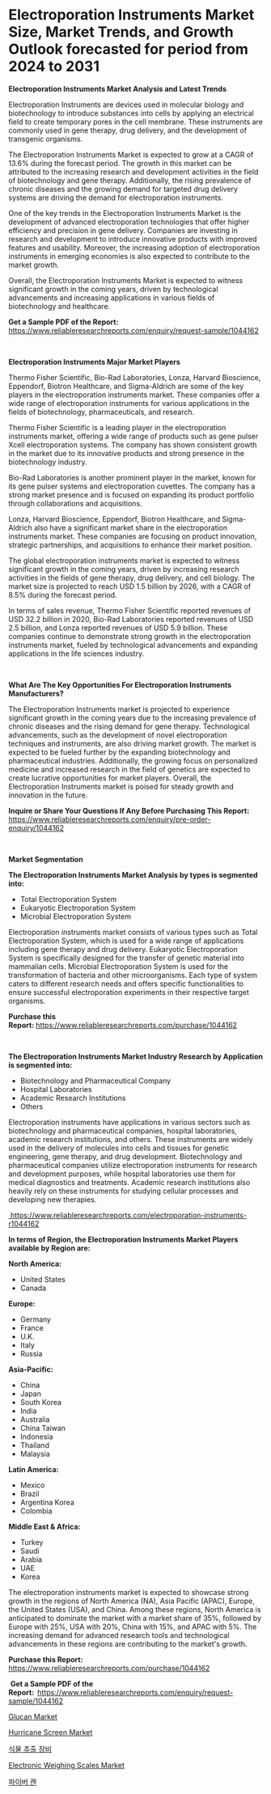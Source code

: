 <p><h1>Electroporation Instruments Market Size, Market Trends, and Growth Outlook forecasted for period from 2024 to 2031</h1></p><p><strong>Electroporation Instruments Market Analysis and Latest Trends</strong></p>
<p><p>Electroporation Instruments are devices used in molecular biology and biotechnology to introduce substances into cells by applying an electrical field to create temporary pores in the cell membrane. These instruments are commonly used in gene therapy, drug delivery, and the development of transgenic organisms.</p><p>The Electroporation Instruments Market is expected to grow at a CAGR of 13.6% during the forecast period. The growth in this market can be attributed to the increasing research and development activities in the field of biotechnology and gene therapy. Additionally, the rising prevalence of chronic diseases and the growing demand for targeted drug delivery systems are driving the demand for electroporation instruments.</p><p>One of the key trends in the Electroporation Instruments Market is the development of advanced electroporation technologies that offer higher efficiency and precision in gene delivery. Companies are investing in research and development to introduce innovative products with improved features and usability. Moreover, the increasing adoption of electroporation instruments in emerging economies is also expected to contribute to the market growth.</p><p>Overall, the Electroporation Instruments Market is expected to witness significant growth in the coming years, driven by technological advancements and increasing applications in various fields of biotechnology and healthcare.</p></p>
<p><strong>Get a Sample PDF of the Report:&nbsp;</strong> <a href="https://www.reliableresearchreports.com/enquiry/request-sample/1044162">https://www.reliableresearchreports.com/enquiry/request-sample/1044162</a></p>
<p>&nbsp;</p>
<p><strong>Electroporation Instruments Major Market Players</strong></p>
<p><p>Thermo Fisher Scientific, Bio-Rad Laboratories, Lonza, Harvard Bioscience, Eppendorf, Biotron Healthcare, and Sigma-Aldrich are some of the key players in the electroporation instruments market. These companies offer a wide range of electroporation instruments for various applications in the fields of biotechnology, pharmaceuticals, and research.</p><p>Thermo Fisher Scientific is a leading player in the electroporation instruments market, offering a wide range of products such as gene pulser Xcell electroporation systems. The company has shown consistent growth in the market due to its innovative products and strong presence in the biotechnology industry.</p><p>Bio-Rad Laboratories is another prominent player in the market, known for its gene pulser systems and electroporation cuvettes. The company has a strong market presence and is focused on expanding its product portfolio through collaborations and acquisitions.</p><p>Lonza, Harvard Bioscience, Eppendorf, Biotron Healthcare, and Sigma-Aldrich also have a significant market share in the electroporation instruments market. These companies are focusing on product innovation, strategic partnerships, and acquisitions to enhance their market position.</p><p>The global electroporation instruments market is expected to witness significant growth in the coming years, driven by increasing research activities in the fields of gene therapy, drug delivery, and cell biology. The market size is projected to reach USD 1.5 billion by 2026, with a CAGR of 8.5% during the forecast period.</p><p>In terms of sales revenue, Thermo Fisher Scientific reported revenues of USD 32.2 billion in 2020, Bio-Rad Laboratories reported revenues of USD 2.5 billion, and Lonza reported revenues of USD 5.9 billion. These companies continue to demonstrate strong growth in the electroporation instruments market, fueled by technological advancements and expanding applications in the life sciences industry.</p></p>
<p>&nbsp;</p>
<p><strong>What Are The Key Opportunities For Electroporation Instruments Manufacturers?</strong></p>
<p><p>The Electroporation Instruments market is projected to experience significant growth in the coming years due to the increasing prevalence of chronic diseases and the rising demand for gene therapy. Technological advancements, such as the development of novel electroporation techniques and instruments, are also driving market growth. The market is expected to be fueled further by the expanding biotechnology and pharmaceutical industries. Additionally, the growing focus on personalized medicine and increased research in the field of genetics are expected to create lucrative opportunities for market players. Overall, the Electroporation Instruments market is poised for steady growth and innovation in the future.</p></p>
<p><strong>Inquire or Share Your Questions If Any Before Purchasing This Report:</strong> <a href="https://www.reliableresearchreports.com/enquiry/pre-order-enquiry/1044162">https://www.reliableresearchreports.com/enquiry/pre-order-enquiry/1044162</a></p>
<p>&nbsp;</p>
<p><strong>Market Segmentation</strong></p>
<p><strong>The Electroporation Instruments Market Analysis by types is segmented into:</strong></p>
<p><ul><li>Total Electroporation System</li><li>Eukaryotic Electroporation System</li><li>Microbial Electroporation System</li></ul></p>
<p><p>Electroporation instruments market consists of various types such as Total Electroporation System, which is used for a wide range of applications including gene therapy and drug delivery. Eukaryotic Electroporation System is specifically designed for the transfer of genetic material into mammalian cells. Microbial Electroporation System is used for the transformation of bacteria and other microorganisms. Each type of system caters to different research needs and offers specific functionalities to ensure successful electroporation experiments in their respective target organisms.</p></p>
<p><strong>Purchase this Report:&nbsp;</strong><a href="https://www.reliableresearchreports.com/purchase/1044162">https://www.reliableresearchreports.com/purchase/1044162</a></p>
<p>&nbsp;</p>
<p><strong>The Electroporation Instruments Market Industry Research by Application is segmented into:</strong></p>
<p><ul><li>Biotechnology and Pharmaceutical Company</li><li>Hospital Laboratories</li><li>Academic Research Institutions</li><li>Others</li></ul></p>
<p><p>Electroporation instruments have applications in various sectors such as biotechnology and pharmaceutical companies, hospital laboratories, academic research institutions, and others. These instruments are widely used in the delivery of molecules into cells and tissues for genetic engineering, gene therapy, and drug development. Biotechnology and pharmaceutical companies utilize electroporation instruments for research and development purposes, while hospital laboratories use them for medical diagnostics and treatments. Academic research institutions also heavily rely on these instruments for studying cellular processes and developing new therapies.</p></p>
<p><a href="https://www.reliableresearchreports.com/electroporation-instruments-r1044162">&nbsp;https://www.reliableresearchreports.com/electroporation-instruments-r1044162</a></p>
<p><strong>In terms of Region, the Electroporation Instruments Market Players available by Region are:</strong></p>
<p>
    <p> <strong> North America: </strong>
        <ul>
            <li>United States</li>
            <li>Canada</li>
        </ul>
        </p> 
    <p> <strong> Europe: </strong>
        <ul>
            <li>Germany</li>
            <li>France</li>
            <li>U.K.</li>
            <li>Italy</li>
            <li>Russia</li>
        </ul>
        </p> 
    <p> <strong> Asia-Pacific: </strong>
        <ul>
            <li>China</li>
            <li>Japan</li>
            <li>South Korea</li>
            <li>India</li>
            <li>Australia</li>
            <li>China Taiwan</li>
            <li>Indonesia</li>
            <li>Thailand</li>
            <li>Malaysia</li>
        </ul>
        </p> 
    <p> <strong> Latin America: </strong>
        <ul>
            <li>Mexico</li>
            <li>Brazil</li>
            <li>Argentina Korea</li>
            <li>Colombia</li>
        </ul>
        </p> 
    <p> <strong> Middle East & Africa: </strong>
        <ul>
            <li>Turkey</li>
            <li>Saudi</li>
            <li>Arabia</li>
            <li>UAE</li>
            <li>Korea</li>
        </ul>
    </p>
    </p>
<p><p>The electroporation instruments market is expected to showcase strong growth in the regions of North America (NA), Asia Pacific (APAC), Europe, the United States (USA), and China. Among these regions, North America is anticipated to dominate the market with a market share of 35%, followed by Europe with 25%, USA with 20%, China with 15%, and APAC with 5%. The increasing demand for advanced research tools and technological advancements in these regions are contributing to the market's growth.</p></p>
<p><strong>Purchase this Report: </strong><a href="https://www.reliableresearchreports.com/purchase/1044162">https://www.reliableresearchreports.com/purchase/1044162</a></p>
<p>&nbsp;<strong>Get a Sample PDF of the Report:&nbsp;&nbsp;</strong><a href="https://www.reliableresearchreports.com/enquiry/request-sample/1044162">https://www.reliableresearchreports.com/enquiry/request-sample/1044162</a></p>
<p><strong></strong></p>
<p><p><a href="https://issuu.com/reportprime-2/docs/glucan-market-size-2030.pptx">Glucan Market</a></p><p><a href="https://issuu.com/reportprime-2/docs/hurricane-screen-market-size-2030.pptx">Hurricane Screen Market</a></p><p><a href="https://github.com/PhilToryphy7876567/Market-Research-Report-List-1/blob/main/626521920252.md">식물 추출 장비</a></p><p><a href="https://github.com/dimitrishawkinswaynenp91rgz/Market-Research-Report-List-2/blob/main/electronic-weighing-scales-market.md">Electronic Weighing Scales Market</a></p><p><a href="https://github.com/hzumrdvas204296/Market-Research-Report-List-1/blob/main/110376620251.md">파이버 캔</a></p></p>